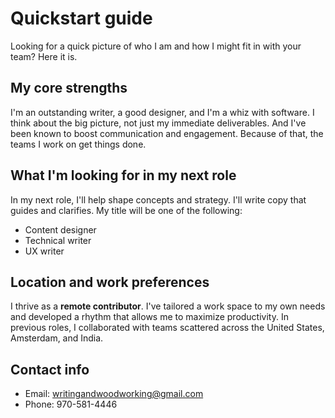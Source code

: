 # Quickstart guide
Looking for a quick picture of who I am and how I might fit in with your team? Here it is.

## My core strengths
I'm an outstanding writer, a good designer, and I'm a whiz with software. I think about the big picture, not just my immediate deliverables. And I've been known to boost communication and engagement. Because of that, the teams I work on get things done.

## What I'm looking for in my next role
In my next role, I'll help shape concepts and strategy. I'll write copy that guides and clarifies. My title will be one of the following:

- Content designer 
- Technical writer
- UX writer

## Location and work preferences
I thrive as a **remote contributor**. I've tailored a work space to my own needs and developed a rhythm that allows me to maximize productivity. In previous roles, I collaborated with teams scattered across the United States, Amsterdam, and India.

## Contact info
- Email: [writingandwoodworking@gmail.com](mailto:writingandwoodworking@gmail.com)
- Phone: 970-581-4446
